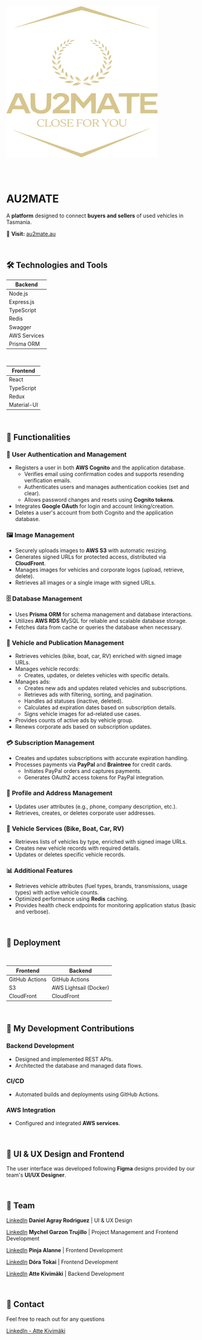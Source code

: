 <img src="./logo.svg" alt="Au2mate Logo" width="400" height="400" style="margin-bottom: 50px;">

# AU2MATE

A **platform** designed to connect **buyers and sellers** of used vehicles in Tasmania.

🔗 **Visit:** [au2mate.au](https://au2mate.au/)

<br>

## 🛠️ Technologies and Tools

| **Backend**  |
| ------------ |
| Node.js      |
| Express.js   |
| TypeScript   |
| Redis        |
| Swagger      |
| AWS Services |
| Prisma ORM   |

<br>

| **Frontend** |
| ------------ |
| React        |
| TypeScript   |
| Redux        |
| Material-UI  |

<br>

## 🧩 Functionalities

### 🔑 **User Authentication and Management**

- Registers a user in both **AWS Cognito** and the application database.
  - Verifies email using confirmation codes and supports resending verification emails.
  - Authenticates users and manages authentication cookies (set and clear).
  - Allows password changes and resets using **Cognito tokens**.
- Integrates **Google OAuth** for login and account linking/creation.
- Deletes a user's account from both Cognito and the application database.

### 🖼️ **Image Management**

- Securely uploads images to **AWS S3** with automatic resizing.
- Generates signed URLs for protected access, distributed via **CloudFront**.
- Manages images for vehicles and corporate logos (upload, retrieve, delete).
- Retrieves all images or a single image with signed URLs.

### 🗄️ **Database Management**

- Uses **Prisma ORM** for schema management and database interactions.
- Utilizes **AWS RDS** MySQL for reliable and scalable database storage.
- Fetches data from cache or queries the database when necessary.

### 🚗 **Vehicle and Publication Management**

- Retrieves vehicles (bike, boat, car, RV) enriched with signed image URLs.
- Manages vehicle records:
  - Creates, updates, or deletes vehicles with specific details.
- Manages ads:
  - Creates new ads and updates related vehicles and subscriptions.
  - Retrieves ads with filtering, sorting, and pagination.
  - Handles ad statuses (inactive, deleted).
  - Calculates ad expiration dates based on subscription details.
  - Signs vehicle images for ad-related use cases.
- Provides counts of active ads by vehicle group.
- Renews corporate ads based on subscription updates.

### 💳 **Subscription Management**

- Creates and updates subscriptions with accurate expiration handling.
- Processes payments via **PayPal** and **Braintree** for credit cards.
  - Initiates PayPal orders and captures payments.
  - Generates OAuth2 access tokens for PayPal integration.

### 📍 **Profile and Address Management**

- Updates user attributes (e.g., phone, company description, etc.).
- Retrieves, creates, or deletes corporate user addresses.

### 🚚 **Vehicle Services (Bike, Boat, Car, RV)**

- Retrieves lists of vehicles by type, enriched with signed image URLs.
- Creates new vehicle records with required details.
- Updates or deletes specific vehicle records.

### 📊 **Additional Features**

- Retrieves vehicle attributes (fuel types, brands, transmissions, usage types) with active vehicle counts.
- Optimized performance using **Redis** caching.
- Provides health check endpoints for monitoring application status (basic and verbose).

<br>

## 🚀 Deployment

<br>

| **Frontend**   | **Backend**            |
| -------------- | ---------------------- |
| GitHub Actions | GitHub Actions         |
| S3             | AWS Lightsail (Docker) |
| CloudFront     | CloudFront             |

<br>

## 🙌 My Development Contributions

### Backend Development

- Designed and implemented REST APIs.
- Architected the database and managed data flows.

### CI/CD

- Automated builds and deployments using GitHub Actions.

### AWS Integration

- Configured and integrated **AWS services**.

<br>

## 🎨 UI & UX Design and Frontend

The user interface was developed following **Figma** designs provided by our team's **UI/UX Designer**.

<br>

## 👥 Team

[LinkedIn](https://www.linkedin.com/in/daniel-agray-rodriguez) **Daniel Agray Rodriguez** | UI & UX Design

[LinkedIn](https://www.linkedin.com/in/mychel-garzon-trujillo) **Mychel Garzon Trujillo** | Project Management and Frontend Development

[LinkedIn](https://www.linkedin.com/in/pinja-alanne-3920a1161) **Pinja Alanne** | Frontend Development

[LinkedIn](https://www.linkedin.com/in/doratokai28) **Dóra Tokai** | Frontend Development

[LinkedIn](https://www.linkedin.com/in/aj-kivimaki) **Atte Kivimäki** | Backend Development

<br>

## 📧 Contact

Feel free to reach out for any questions

[LinkedIn - Atte Kivimäki](https://www.linkedin.com/in/aj-kivimaki)
